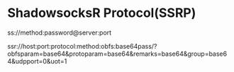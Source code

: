 # ShadowsocksR Protocol(SSRP)
ss://method:password@server:port

ssr://host:port:protocol:method:obfs:base64pass/?obfsparam=base64&protoparam=base64&remarks=base64&group=base64&udpport=0&uot=1
